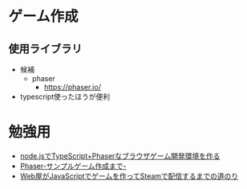 # ゲーム作成
## 使用ライブラリ
- 候補
  - phaser
    - https://phaser.io/
- typescript使ったほうが便利

# 勉強用
- [node.jsでTypeScript+Phaserなブラウザゲーム開発環境を作る](https://tech.e3factory.com/programming/2551)
- [Phaser-サンプルゲーム作成まで-](https://note.com/_kikiyo_/n/n350a43dcbf37)
- [Web屋がJavaScriptでゲームを作ってSteamで配信するまでの道のり](https://qiita.com/laineus/items/0bb62f58910ccdfa1d34)
